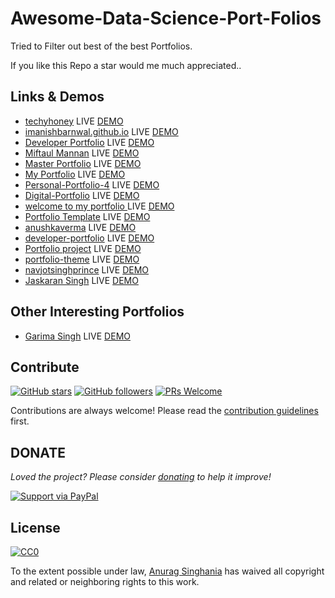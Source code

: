 # Awesome-Data-Science-Port-Folios
Tried to Filter out best of the best Portfolios.

If you like this Repo a star would me much appreciated..
## Links & Demos
- [techyhoney](https://github.com/techyhoney) LIVE [DEMO](https://www.hitengoyal.me/)
- [imanishbarnwal.github.io](https://github.com/imanishbarnwal/imanishbarnwal.github.io) LIVE [DEMO](https://www.manishweb.xyz)  
- [Developer Portfolio](https://github.com/Roshankrsoni/Roshankrsoni.github.io) LIVE [DEMO](https://roshankrsoni.github.io/)
- [Miftaul Mannan](https://github.com/Tasin5541/portfolio) LIVE [DEMO](https://tasin5541.github.io/)
- [Master Portfolio](https://github.com/ashutosh1919/masterPortfolio) LIVE [DEMO](https://ashutoshhathidara.com/#/home)
- [My Portfolio](https://github.com/omkar-ghotekar/omkar-ghotekar.github.io) LIVE [DEMO](http://omkarghotekar.me/)
- [Personal-Portfolio-4](https://github.com/montasim/Personal-Portfolio-4) LIVE [DEMO](https://montasim.github.io/Personal-Portfolio-4/)
- [Digital-Portfolio](https://github.com/Anglesvar/Digital-Portfolio) LIVE [DEMO](https://anglesvar.netlify.app/)
- [welcome to my portfolio ](https://github.com/alok722/alokraj.tech) LIVE [DEMO](https://alokraj.tech/)
- [Portfolio Template](https://portfolio-template.surge.sh/) LIVE [DEMO](https://portfolio-template.surge.sh/)
- [anushkaverma](https://github.com/verma-anushka/anushkaverma) LIVE [DEMO](https://verma-anushka.github.io/anushkaverma/)
- [developer-portfolio](https://github.com/ysherqawi/developer-portfolio) LIVE [DEMO](https://ysherqawi.github.io/#/)
- [Portfolio project](https://github.com/poonam9009/portfolio) LIVE [DEMO](https://dnyaneshwarsakhare.github.io/Portfolio/)
- [portfolio-theme](https://github.com/Md-Saad/portfolio-theme) LIVE [DEMO](https://md-saad.github.io/portfolio-theme/)
- [navjotsinghprince](https://github.com/navjotsinghprince/navjotsinghprince.github.io) LIVE [DEMO](https://navjotsinghprince.github.io/)
- [Jaskaran Singh](https://github.com/Jaskaran170599) LIVE [DEMO](https://jaskaran170599.github.io/Jaskaran_Singh/)

## Other Interesting Portfolios
- [Garima Singh](https://github.com/garimasingh128) LIVE [DEMO](http://garimasingh.me/)

  
## Contribute

[![GitHub stars](https://img.shields.io/github/stars/Naereen/StrapDown.js.svg?style=social&label=Star&maxAge=2592000)](https://github.com/itzanuragsinghania?tab=stars)
[![GitHub followers](https://img.shields.io/github/followers/Naereen.svg?style=social&label=Follow&maxAge=2592000)](https://github.com/itzanuragsinghania?tab=followers)
[![PRs Welcome](https://img.shields.io/badge/PRs-welcome-brightgreen.svg?style=flat-square)](http://makeapullrequest.com)



Contributions are always welcome!
Please read the [contribution guidelines](contributing.md) first.

## DONATE
<i>Loved the project? Please consider [donating](https://www.paypal.com/paypalme/dracarysinc) to help it improve!</i>

[![Support via PayPal](https://cdn.rawgit.com/twolfson/paypal-github-button/1.0.0/dist/button.svg)](https://www.paypal.com/paypalme/dracarysinc)

## License 

[![CC0](https://licensebuttons.net/p/zero/1.0/88x31.png)](https://creativecommons.org/publicdomain/zero/1.0/)

To the extent possible under law, [Anurag Singhania](https://github.com/itzanuragsinghania) has waived all copyright and related or neighboring rights to this work.
